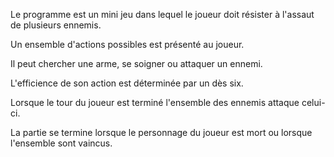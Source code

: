 Le programme est un mini jeu dans lequel le joueur doit résister à l'assaut de plusieurs ennemis.

Un ensemble d'actions possibles est présenté au joueur.

Il peut chercher une arme, se soigner ou attaquer un ennemi.

L'efficience de son action est déterminée par un dès six.

Lorsque le tour du joueur est terminé l'ensemble des ennemis attaque celui-ci.

La partie se termine lorsque le personnage du joueur est mort ou lorsque l'ensemble sont vaincus.
